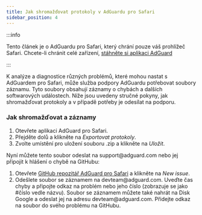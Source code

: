 ```yaml
---
title: Jak shromažďovat protokoly v AdGuardu pro Safari
sidebar_position: 4
---
```


:::info

Tento článek je o AdGuardu pro Safari, který chrání pouze váš prohlížeč Safari. Chcete-li chránit celé zařízení, [stáhněte si aplikaci AdGuard](https://agrd.io/download-kb-adblock)

:::

K analýze a diagnostice různých problémů, které mohou nastat s AdGuardem pro Safari, může služba podpory AdGuardu potřebovat soubory záznamu. Tyto soubory obsahují záznamy o chybách a dalších softwarových událostech. Níže jsou uvedeny stručné pokyny, jak shromažďovat protokoly a v případě potřeby je odesílat na podporu.

### Jak shromažďovat a záznamy

1. Otevřete aplikaci AdGuard pro Safari.
2. Přejděte dolů a klikněte na _Exportovat protokoly_.
3. Zvolte umístění pro uložení souboru .zip a klikněte na _Uložit_.

Nyní můžete tento soubor odeslat na support\@adguard.com nebo jej připojit k hlášení o chybě na GitHubu:

1. Otevřete [GitHub repozitář AdGuard pro Safari](https://github.com/AdguardTeam/AdGuardForSafari/issues) a klikněte na _New issue_.
2. Odešlete soubor se záznamem na devteam\@adguard.com. Uveďte čas chyby a připojte odkaz na problém nebo jeho číslo (zobrazuje se jako #číslo vedle názvu).
   Soubor se záznamem můžete také nahrát na Disk Google a odeslat jej na adresu devteam\@adguard.com. Přidejte odkaz na soubor do svého problému na GitHubu.
